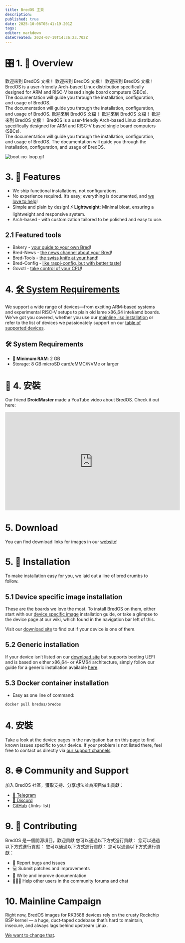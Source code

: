 ```yaml
---
title: BredOS 主頁
description:
published: true
date: 2025-10-06T05:41:19.201Z
tags:
editor: markdown
dateCreated: 2024-07-19T14:36:23.702Z
---
```


# 🎛️ 1. 🌟 Overview

歡迎來到 BredOS 文檔！ 歡迎來到 BredOS 文檔！ 歡迎來到 BredOS 文檔！ BredOS is a user-friendly Arch-based Linux distribution specifically designed for ARM and RISC-V based single board computers (SBCs).\
The documentation will guide you through the installation, configuration, and usage of BredOS.\
The documentation will guide you through the installation, configuration, and usage of BredOS. 歡迎來到 BredOS 文檔！ 歡迎來到 BredOS 文檔！ 歡迎來到 BredOS 文檔！ BredOS is a user-friendly Arch-based Linux distribution specifically designed for ARM and RISC-V based single board computers (SBCs).\
The documentation will guide you through the installation, configuration, and usage of BredOS.
The documentation will guide you through the installation, configuration, and usage of BredOS.

![boot-no-loop.gif](/boot-no-loop.gif)

# 3. 🚀 Features

- We ship functional installations, not configurations.
- No experience required. It’s easy; everything is documented, and [we love to help](#h-8-community-and-support)!
- Simple and plain by design! **⚡ Lightweight**: Minimal bloat, ensuring a lightweight and responsive system.
- Arch-based - with customization tailored to be polished and easy to use.

## 2.1 Featured tools

- Bakery - [your guide to your own Bred](/install/first-setup)!
- Bred-News - [the news channel about your Bred](/en/customizations/news)!
- Bred-Tools - [the swiss knife at your hand](/Tools)!
- Bred-Config - [like raspi-config, but with better taste!](/bredos-config)
- Govctl - [take control of your CPU](/how-to/govctl)!

# 4. [🛠️ System Requirements](#system-requirements)

We support a wide range of devices—from exciting ARM-based systems and experimental RISC-V setups to plain old lame x86_64 intel/amd boards. We've got you covered, whether you use our [mainline .iso installation](/en/install/Installation-with-ISO) or refer to the list of devices we passionately support on our [table of supported devices](/en/table-of-supported-devices).

## 🛠️ System Requirements

- **🧠 Minimum RAM**: 2 GB
- Storage: 8 GB microSD card/eMMC/NVMe or larger

# 🔁 4. 安裝

Our friend **DroidMaster** made a YouTube video about BredOS. Check it out here:

<iframe width="560" height="315" src="https://www.youtube-nocookie.com/embed/eoLE27xdtu4?si=ai-0QqLNyCYfTKfA" title="YouTube video player" frameborder="0" allow="accelerometer; autoplay; clipboard-write; encrypted-media; gyroscope; picture-in-picture; web-share" referrerpolicy="strict-origin-when-cross-origin" allowfullscreen></iframe>

# 5. Download

You can find download links for images in our [website](https://bredos.org/download.html)!

# 5. 💽 Installation

To make installation easy for you, we laid out a line of bred crumbs to follow.

## 5.1 Device specific image installation

These are the boards we love the most. To install BredOS on them, either start with our [device specific image](/en/install/device-specific-image) installation guide, or take a glimpse to the device page at our wiki, which found in the navigation bar left of this.

Visit our [download site](https://bredos.org/download.html) to find out if your device is one of them.

## 5.2 Generic installation

If your device isn’t listed on our [download site](https://bredos.org/download.html) but supports booting UEFI and is based on either x86_64- or ARM64 architecture, simply follow our guide for a generic installation available [here](/install/Installation-with-ISO).

## 5.3 Docker container installation

- Easy as one line of command:

```
docker pull bredos/bredos
```

# 4. 安裝

Take a look at the device pages in the navigation bar on this page to find known issues specific to your device. If your problem is not listed there, feel free to contact us directly via [our support channels](#h-8-community-and-support).

# 8. 🌐 Community and Support

加入 BredOS 社區，獲取支持、分享想法並為項目做出貢獻：

- [📱 Telegram](https://t.me/bredoslinux)
- [💬 Discord](https://discord.gg/jwhxuyKXaa)
- [GitHub](http://github.com/BredOS)
  {.links-list}

# 9. 🤝 Contributing

BredOS 是一個開源項目，歡迎貢獻 您可以通過以下方式進行貢獻： 您可以通過以下方式進行貢獻： 您可以通過以下方式進行貢獻： 您可以通過以下方式進行貢獻：

- 🐛 Report bugs and issues
- 💻 Submit patches and improvements
- 📄 Write and improve documentation
- 🧑‍🤝‍🧑 Help other users in the community forums and chat

# 10. Mainline Campaign

Right now, BredOS images for RK3588 devices rely on the crusty Rockchip BSP kernel — a huge, duct-taped codebase that’s hard to maintain, insecure, and always lags behind upstream Linux.

[We want to change that](/en/internal-bred-stuff/mainline-campaign).

